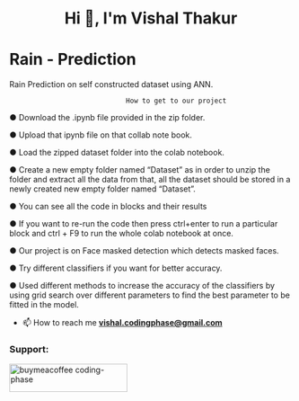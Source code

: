 <h1 align="center">Hi 👋, I'm Vishal Thakur</h1>

# Rain - Prediction

Rain Prediction on self constructed dataset using ANN.

                                 How to get to our project

● Download the .ipynb file provided in the zip folder.

● Upload that ipynb file on that collab note book.

● Load the zipped dataset folder into the colab notebook.

● Create a new empty folder named “Dataset” as in order to unzip the folder and
extract all the data from that, all the dataset should be stored in a newly created
new empty folder named “Dataset”.

● You can see all the code in blocks and their results

● If you want to re-run the code then press ctrl+enter to run a particular block and
ctrl + F9 to run the whole colab notebook at once.

● Our project is on Face masked detection which detects masked faces.

● Try different classifiers if you want for better accuracy.

● Used different methods to increase the accuracy of the classifiers by using grid
search over different parameters to find the best parameter to be fitted in the
model.

- 📫 How to reach me **vishal.codingphase@gmail.com**

<h3 align="left">Support:</h3>
<p><a href="https://www.buymeacoffee.com/buymeacoffee coding-phase"> <img align="left" src="https://cdn.buymeacoffee.com/buttons/v2/default-yellow.png" height="50" width="210" alt="buymeacoffee coding-phase" /></a></p><br><br>
